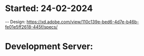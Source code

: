 # Started: 24-02-2024

-- Design: https://xd.adobe.com/view/110c139e-bed6-4d7e-b46b-fe01e5ff2618-445f/specs/


# Development Server:
 